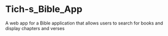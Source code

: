 # Tich-s_Bible_App
 A web app for a Bible application that allows users to search for books and display chapters and verses
